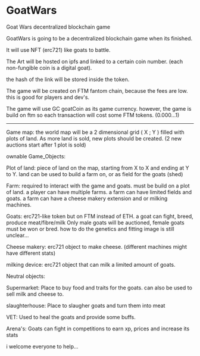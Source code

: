 # GoatWars
Goat Wars decentralized blockchain game


GoatWars is going to be a decentralized blockchain game when its finished.

It will use NFT (erc721) like goats to battle. 

The Art will be hosted on ipfs and linked to a certain coin number. (each non-fungible coin is a digital goat).

the hash of the link will be stored inside the token.

The game will be created on FTM fantom chain, because the fees are low. this is good for players and dev's.

The game will use GC goatCoin as its game currency. however, the game is build on ftm so each transaction will cost some FTM tokens. (0.000...1)

----------------------------------------------------------------------------------------------------------------------------------------------
Game map:       the world map will be a 2 dimensional grid ( X ; Y ) filled with plots of land. As more land is sold, new plots should be created.
                (2 new auctions start after 1 plot is sold)

ownable Game_Objects: 



  Plot of land:  piece of land on the map, starting from X to X and ending at Y to Y.
               land can be used to build a farm on, or as field for the goats (shed)
               
               
  Farm:          required to interact with the game and goats. must be build on a plot of land. 
                 a player can have multiple farms. a farm can have limited fields and goats.
                 a farm can have a cheese makery extension and or milking machines.
               

  Goats:        erc721-like token but on FTM instead of ETH. a goat can fight, breed, produce meat/fibre/milk
                Only male goats will be auctioned, female goats must be won or bred.
                how to do the genetics and fitting image is still unclear...
              

Cheese makery: erc721 object to make cheese. (different machines might have different stats)

milking device: erc721 object that can milk a limited amount of goats.


Neutral objects:

Supermarket:    Place to buy food and traits for the goats. can also be used to sell milk and cheese to.

slaughterhouse: Place to slaugher goats and turn them into meat

VET:            Used to heal the goats and provide some buffs.

Arena's:         Goats can fight in competitions to earn xp, prices and increase its stats


i welcome everyone to help...


